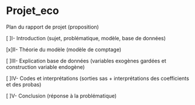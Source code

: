 # Projet_eco

Plan du rapport de projet (proposition)
 
[ ]I-	Introduction (sujet, problématique, modèle, base de données)

[x]II-	Théorie du modèle (modèle de comptage)

[ ]III-	Explication base de données (variables exogènes gardées et construction variable endogène)

[ ]IV-	Codes et interprétations (sorties sas + interprétations des coefficients et des probas)

[ ]V-	Conclusion (réponse à la problématique)
